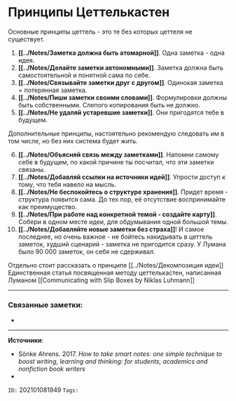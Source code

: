 # Принципы Цеттелькастен
Основные принципы цеттель - это те без которых цеттеля не существует.

1. **[[../Notes/Заметка должна быть атомарной]]**. Одна заметка - одна идея.
2. **[[../Notes/Делайте заметки автономными]]**. Заметка должна быть самостоятельной и понятной сама по себе.
3. **[[../Notes/Связывайте заметки друг с другом]]**. Одинокая заметка = потерянная заметка. 
4. **[[../Notes/Пиши заметки своими словами]]**. Формулировки должны быть собственными. Слепого копирования быть не должно.
5. **[[../Notes/Не удаляй устаревшие заметки]]**. Они пригодятся тебе  в будущем.

Дополнительные принципы, настоятельно рекомендую следовать им в том числе, но без них система будет жить.

6. **[[../Notes/Объясняй связь между заметками]]**. Напомни самому себе в будущем, по какой причине ты посчитал, что эти заметки связаны.
7. **[[../Notes/Добавляй ссылки на источники идей]]**. Упрости доступ к тому, что тебя навело на мысль.
8. **[[../Notes/Не  беспокойтесь о структуре хранения]]**. Придет время - структура появится сама. До тех пор, её отсутствие воспринимайте как преимущество.
9. **[[../Notes/При работе над конкретной темой - создайте карту]]**. Собери в одном месте идеи, для обдумывания одной большой темы.
10. **[[../Notes/Добавляйте новые заметки без страха]]**! И самое последнее, но очень важное - не бойтесь накидывать в цеттель заметок, худший сценарий - заметка не пригодится сразу. У Лумана было 90 000 заметок, он себя не сдерживал.



Отдельно стоит рассказать о принципе [[../Notes/Декомпозиция идеи]]
Единственная статья посвященная методу цеттелькастен, написанная Луманом [[Communicating with Slip Boxes by Niklas Luhmann]]

---
### Связанные заметки:
- 

---
**Источники**: 
- Sönke Ahrens. 2017. *How to take smart notes: one simple technique to boost writing, learning and thinking: for students, academics and nonfiction book writers*
- 

`ID:` 202101081949
`Tags:` 
